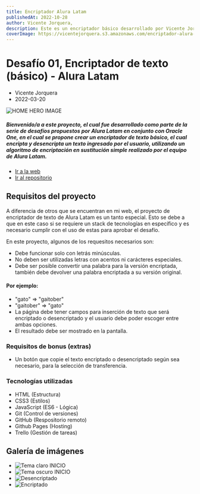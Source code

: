 ```yaml
---
title: Encriptador Alura Latam
publishedAt: 2022-10-28
author: Vicente Jorquera,
description: Este es un encriptador básico desarrollado por Vicente Jorquera como desafío propuesto por alura latam en conjunto con Oracle One.
coverImage: https://vicentejorquera.s3.amazonaws.com/encriptador-alura-latam/encriptador-mockup.webp
---
```

# Desafío 01, Encriptador de texto (básico) - Alura Latam

- Vicente Jorquera
- 2022-03-20

![HOME HERO IMAGE](https://vicentejorquera.s3.amazonaws.com/encriptador-alura-latam/encriptador-mockup.webp)


##### Bienvenido/a a este proyecto, el cual fue desarrollado como parte de la serie de desafíos propuestos por Alura Latam en conjunto con Oracle One, en el cual se propone crear un encriptador de texto básico, el cual encripta y desencripta un texto ingresado por el usuario, utilizando un algoritmo de encriptación en sustitución simple realizado por el equipo de Alura Latam.

- [Ir a la web](https://vicentej20.github.io/encriptador_Alura/)
- [Ir al repositorio](https://vicentej20.github.io/encriptador_Alura/)


## Requisitos del proyecto

A diferencia de otros que se encuentran en mi web, el proyecto de encriptador de texto de Alura Latam es un tanto especial. Esto se debe a que en este caso si se requiere un stack de tecnologías en específico y es necesario cumplir con el uso de estas para aprobar el desafío.

En este proyecto, algunos de los requesitos necesarios son:

- Debe funcionar solo con letrás minúsculas.
- No deben ser utilizadas letras con acentos ni carácteres especiales.
- Debe ser posible convertir una palabra para la versión encriptada, también debe devolver una palabra encriptada a su versión original.

#### Por ejemplo:

- "gato" => "gaitober"
- "gaitober" => "gato"
- La página debe tener campos para inserción de texto que será encriptado o desencriptado y el usuario debe poder escoger entre ambas opciones.
- El resultado debe ser mostrado en la pantalla.

### Requisitos de bonus (extras)

- Un botón que copie el texto encriptado o desencriptado según sea necesario, para la selección de transferencia.

### Tecnologías utilizadas

- HTML (Estructura)
- CSS3 (Estilos)
- JavaScript (ES6 - Lógica)
- Git (Control de versiones)
- GitHub (Respositorio remoto)
- Github Pages (Hosting)
- Trello (Gestión de tareas)

## Galería de imágenes

- ![Tema claro INICIO](https://vicentejorquera.s3.amazonaws.com/encriptador-alura-latam/lightthemeencriptador.webp)
- ![Tema oscuro INICIO](https://vicentejorquera.s3.amazonaws.com/encriptador-alura-latam/darthemeencriptador.webp)
- ![Desencriptado](https://vicentejorquera.s3.amazonaws.com/encriptador-alura-latam/examplealgoritmencriptador.webp)
- ![Encriptado](https://vicentejorquera.s3.amazonaws.com/encriptador-alura-latam/examplealgoritmencriptador2.webp)
